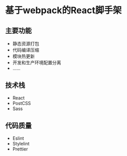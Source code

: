 # 基于webpack的React脚手架

## 主要功能
- 静态资源打包
- 代码编译压缩
- 模块热更新
- 开发和生产环境配置分离
- ……

## 技术栈
- React
- PostCSS
- Sass

## 代码质量
- Eslint
- Stylelint
- Prettier
